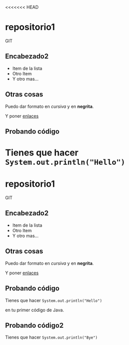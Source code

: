 

<<<<<<< HEAD
# repositorio1
GIT

## Encabezado2

- Item de la lista
- Otro Item
- Y otro mas...

## Otras cosas

Puedo dar formato en *cursiva* y en **negrita**.

Y poner [enlaces](http://gregoriofer.com)

## Probando código

Tienes que hacer `System.out.println("Hello")`
=======
# repositorio1
GIT

## Encabezado2

- Item de la lista
- Otro Item
- Y otro mas...

## Otras cosas

Puedo dar formato en *cursiva* y en **negrita**.

Y poner [enlaces](http://gregoriofer.com)

## Probando código

Tienes que hacer `System.out.println("Hello")`

en tu primer código de Java.

## Probando código2
Tienes que hacer `System.out.println("Bye")`
